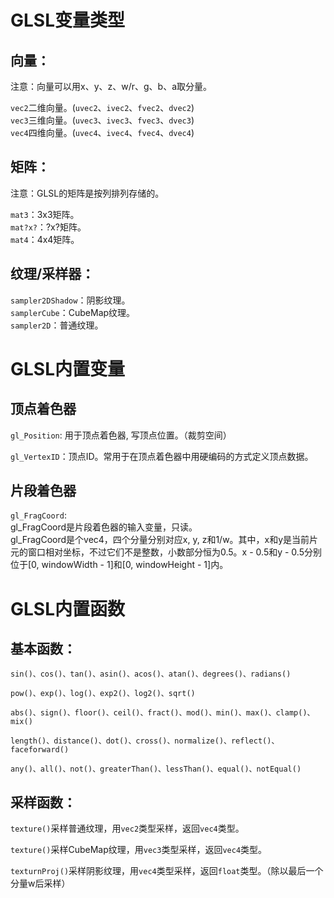 # GLSL变量类型  

## 向量：

注意：向量可以用x、y、z、w/r、g、b、a取分量。

`vec2`二维向量。(`uvec2`、`ivec2`、`fvec2`、`dvec2`)  
`vec3`三维向量。(`uvec3`、`ivec3`、`fvec3`、`dvec3`)  
`vec4`四维向量。(`uvec4`、`ivec4`、`fvec4`、`dvec4`)  

## 矩阵：  

注意：GLSL的矩阵是按列排列存储的。

`mat3`：3x3矩阵。  
`mat?x?`：?x?矩阵。  
`mat4`：4x4矩阵。  

## 纹理/采样器：
`sampler2DShadow`：阴影纹理。  
`samplerCube`：CubeMap纹理。  
`sampler2D`：普通纹理。  

# GLSL内置变量

## 顶点着色器

`gl_Position`: 用于顶点着色器, 写顶点位置。（裁剪空间）

`gl_VertexID`：顶点ID。常用于在顶点着色器中用硬编码的方式定义顶点数据。

## 片段着色器

`gl_FragCoord`:  
gl_FragCoord是片段着色器的输入变量，只读。  
gl_FragCoord是个vec4，四个分量分别对应x, y, z和1/w。其中，x和y是当前片元的窗口相对坐标，不过它们不是整数，小数部分恒为0.5。x - 0.5和y - 0.5分别位于[0, windowWidth - 1]和[0, windowHeight - 1]内。  

# GLSL内置函数  

## 基本函数：

`sin()、cos()、tan()、asin()、acos()、atan()、degrees()、radians()`  

`pow()、exp()、log()、exp2()、log2()、sqrt()`  

`abs()、sign()、floor()、ceil()、fract()、mod()、min()、max()、clamp()、mix()`  

`length()、distance()、dot()、cross()、normalize()、reflect()、faceforward()`  

`any()、all()、not()、greaterThan()、lessThan()、equal()、notEqual()`

## 采样函数：  

`texture()`采样普通纹理，用`vec2`类型采样，返回`vec4`类型。  

`texture()`采样CubeMap纹理，用`vec3`类型采样，返回`vec4`类型。 

`texturnProj()`采样阴影纹理，用`vec4`类型采样，返回`float`类型。（除以最后一个分量w后采样）  